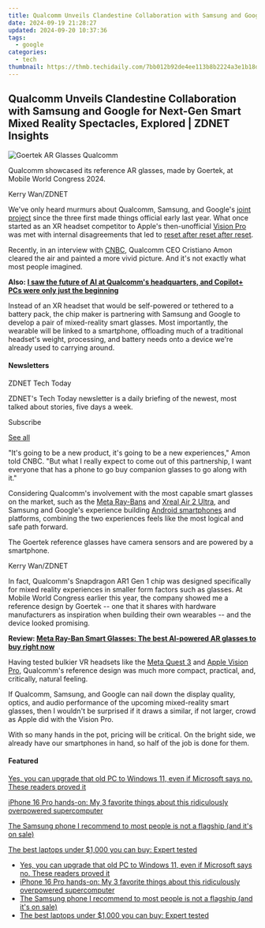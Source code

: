 ```yaml
---
title: Qualcomm Unveils Clandestine Collaboration with Samsung and Google for Next-Gen Smart Mixed Reality Spectacles, Explored | ZDNET Insights
date: 2024-09-19 21:28:27
updated: 2024-09-20 10:37:36
tags:
  - google
categories:
  - tech
thumbnail: https://thmb.techidaily.com/7bb012b92de4ee113b8b2224a3e1b18d05f55b62d2c42b5ff5a9529a6741acc4.jpg
---
```


## Qualcomm Unveils Clandestine Collaboration with Samsung and Google for Next-Gen Smart Mixed Reality Spectacles, Explored | ZDNET Insights

![Goertek AR Glasses Qualcomm](https://www.zdnet.com/a/img/resize/5734b1634edce8dab4243d723731ac3a80ab4929/2024/03/03/18f2951d-d0a9-454c-9279-7a43ec62be37/dsc09950.jpg?auto=webp&precrop=4088,2296,x152,y0&width=1280)

Qualcomm showcased its reference AR glasses, made by Goertek, at Mobile World Congress 2024.

Kerry Wan/ZDNET

We've only heard murmurs about Qualcomm, Samsung, and Google's [joint project](https://www.zdnet.com/article/samsung-google-and-qualcomm-announce-xr-partnership-ahead-of-apples-rumored-headset-debut/) since the three first made things official early last year. What once started as an XR headset competitor to Apple's then-unofficial [Vision Pro](https://www.zdnet.com/article/apple-vision-pro-review/) was met with internal disagreements that led to [reset after reset after reset](https://www.zdnet.com/article/vision-pro-led-samsung-to-reboot-its-vr-headset-plans-and-its-now-targeting-end-of-2024-report/). 

Recently, in an interview with [CNBC](https://shop-links.co/link/?exclusive=1&publisher_slug=itechdaily19598&url=https%3A%2F%2Fwww.cnbc.com%2F2024%2F09%2F05%2Fqualcomm-working-on-mixed-reality-smart-glasses-with-google-samsung.html), Qualcomm CEO Cristiano Amon cleared the air and painted a more vivid picture. And it's not exactly what most people imagined.

**Also: [I saw the future of AI at Qualcomm's headquarters, and Copilot+ PCs were only just the beginning](https://www.zdnet.com/article/i-saw-the-future-of-ai-at-qualcomms-headquarters-and-copilot-pcs-were-only-just-the-beginning/)**

Instead of an XR headset that would be self-powered or tethered to a battery pack, the chip maker is partnering with Samsung and Google to develop a pair of mixed-reality smart glasses. Most importantly, the wearable will be linked to a smartphone, offloading much of a traditional headset's weight, processing, and battery needs onto a device we're already used to carrying around.

#### Newsletters

ZDNET Tech Today

ZDNET's Tech Today newsletter is a daily briefing of the newest, most talked about stories, five days a week.

 Subscribe

[See all](https://www.zdnet.com/newsletters/)

"It's going to be a new product, it's going to be a new experiences," Amon told CNBC. "But what I really expect to come out of this partnership, I want everyone that has a phone to go buy companion glasses to go along with it." 

Considering Qualcomm's involvement with the most capable smart glasses on the market, such as the [Meta Ray-Bans](https://www.zdnet.com/article/meta-ray-ban-smart-glasses-review/) and [Xreal Air 2 Ultra](https://www.zdnet.com/article/i-demoed-xreals-ar-glasses-for-spatial-computing-and-theyre-better-than-i-expected/), and Samsung and Google's experience building [Android smartphones](https://www.zdnet.com/article/best-android-phone/) and platforms, combining the two experiences feels like the most logical and safe path forward.

The Goertek reference glasses have camera sensors and are powered by a smartphone.

Kerry Wan/ZDNET

In fact, Qualcomm's Snapdragon AR1 Gen 1 chip was designed specifically for mixed reality experiences in smaller form factors such as glasses. At Mobile World Congress earlier this year, the company showed me a reference design by Goertek -- one that it shares with hardware manufacturers as inspiration when building their own wearables -- and the device looked promising.

**Review: [Meta Ray-Ban Smart Glasses: The best AI-powered AR glasses to buy right now](https://www.zdnet.com/article/meta-ray-ban-smart-glasses-review/)**

Having tested bulkier VR headsets like the [Meta Quest 3](https://www.zdnet.com/article/meta-quest-3-review/) and [Apple Vision Pro](https://www.zdnet.com/article/i-tried-apple-vision-pro-for-a-weekend-and-here-are-my-3-biggest-takeaways/), Qualcomm's reference design was much more compact, practical, and, critically, natural feeling. 

If Qualcomm, Samsung, and Google can nail down the display quality, optics, and audio performance of the upcoming mixed-reality smart glasses, then I wouldn't be surprised if it draws a similar, if not larger, crowd as Apple did with the Vision Pro. 

With so many hands in the pot, pricing will be critical. On the bright side, we already have our smartphones in hand, so half of the job is done for them.

#### Featured

[Yes, you can upgrade that old PC to Windows 11, even if Microsoft says no. These readers proved it](https://www.zdnet.com/article/yes-you-can-upgrade-that-old-pc-to-windows-11-even-if-microsoft-says-no-these-readers-proved-it/ "Yes, you can upgrade that old PC to Windows 11, even if Microsoft says no. These readers proved it")

[iPhone 16 Pro hands-on: My 3 favorite things about this ridiculously overpowered supercomputer](https://www.zdnet.com/article/i-went-hands-on-with-iphone-16-pro-my-3-favorite-features-of-apples-pocket-supercomputer/ "iPhone 16 Pro hands-on: My 3 favorite things about this ridiculously overpowered supercomputer")

[The Samsung phone I recommend to most people is not a flagship (and it's on sale)](https://www.zdnet.com/article/the-samsung-phone-i-recommend-to-most-people-is-not-a-flagship-and-its-on-sale/ "The Samsung phone I recommend to most people is not a flagship (and it's on sale)")

[The best laptops under $1,000 you can buy: Expert tested](https://www.zdnet.com/article/best-laptop-under-1000/ "The best laptops under $1,000 you can buy: Expert tested")

* [Yes, you can upgrade that old PC to Windows 11, even if Microsoft says no. These readers proved it](https://www.zdnet.com/article/yes-you-can-upgrade-that-old-pc-to-windows-11-even-if-microsoft-says-no-these-readers-proved-it/ "Yes, you can upgrade that old PC to Windows 11, even if Microsoft says no. These readers proved it")
* [iPhone 16 Pro hands-on: My 3 favorite things about this ridiculously overpowered supercomputer](https://www.zdnet.com/article/i-went-hands-on-with-iphone-16-pro-my-3-favorite-features-of-apples-pocket-supercomputer/ "iPhone 16 Pro hands-on: My 3 favorite things about this ridiculously overpowered supercomputer")
* [The Samsung phone I recommend to most people is not a flagship (and it's on sale)](https://www.zdnet.com/article/the-samsung-phone-i-recommend-to-most-people-is-not-a-flagship-and-its-on-sale/ "The Samsung phone I recommend to most people is not a flagship (and it's on sale)")
* [The best laptops under $1,000 you can buy: Expert tested](https://www.zdnet.com/article/best-laptop-under-1000/ "The best laptops under $1,000 you can buy: Expert tested")

<ins class="adsbygoogle"
     style="display:block"
     data-ad-format="autorelaxed"
     data-ad-client="ca-pub-7571918770474297"
     data-ad-slot="1223367746"></ins>



<ins class="adsbygoogle"
     style="display:block"
     data-ad-client="ca-pub-7571918770474297"
     data-ad-slot="8358498916"
     data-ad-format="auto"
     data-full-width-responsive="true"></ins>
